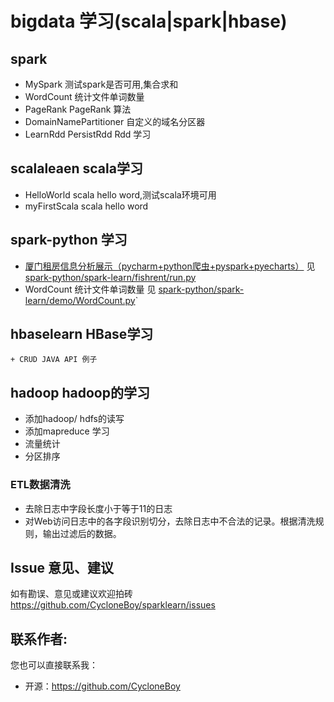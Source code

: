 # bigdata 学习(scala|spark|hbase)
## spark 
   + MySpark  测试spark是否可用,集合求和
   + WordCount 统计文件单词数量
   + PageRank  PageRank 算法
   + DomainNamePartitioner 自定义的域名分区器
   + LearnRdd PersistRdd Rdd 学习

## scalaleaen scala学习
   + HelloWorld  scala hello word,测试scala环境可用
   + myFirstScala scala hello word
   
## spark-python 学习
   + [厦门租房信息分析展示（pycharm+python爬虫+pyspark+pyecharts）](http://dblab.xmu.edu.cn/blog/2307/)
   见 [spark-python/spark-learn/fishrent/run.py](https://github.com/CycloneBoy/sparklearn/blob/master/spark-python/spark-learn/fishrent/run.py)
   + WordCount 统计文件单词数量 见 [spark-python/spark-learn/demo/WordCount.py](https://github.com/CycloneBoy/sparklearn/blob/master/spark-python/spark-learn/demo/WordCount.py)`
   
## hbaselearn HBase学习
    + CRUD JAVA API 例子
   
## hadoop hadoop的学习
+ 添加hadoop/ hdfs的读写
+ 添加mapreduce 学习
+ 流量统计
+ 分区排序

###  ETL数据清洗
+ 去除日志中字段长度小于等于11的日志
+ 对Web访问日志中的各字段识别切分，去除日志中不合法的记录。根据清洗规则，输出过滤后的数据。
  
   
## Issue 意见、建议

如有勘误、意见或建议欢迎拍砖 <https://github.com/CycloneBoy/sparklearn/issues>

## 联系作者:

您也可以直接联系我：

* 开源：https://github.com/CycloneBoy